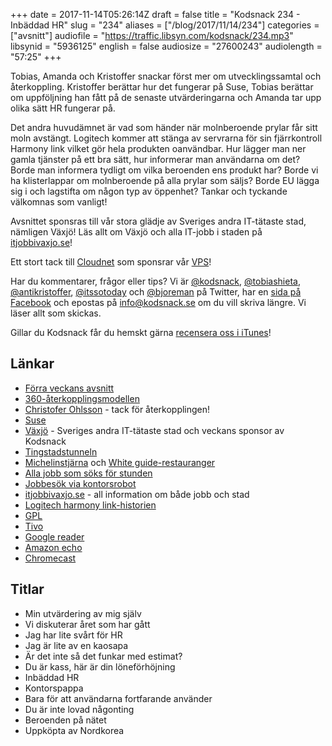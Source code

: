 +++
date = 2017-11-14T05:26:14Z
draft = false
title = "Kodsnack 234 - Inbäddad HR"
slug = "234"
aliases = ["/blog/2017/11/14/234"]
categories = ["avsnitt"]
audiofile = "https://traffic.libsyn.com/kodsnack/234.mp3"
libsynid = "5936125"
english = false
audiosize = "27600243"
audiolength = "57:25"
+++

Tobias, Amanda och Kristoffer snackar först mer om utvecklingssamtal och återkoppling. Kristoffer berättar hur det fungerar på Suse, Tobias berättar om uppföljning han fått på de senaste utvärderingarna och Amanda tar upp olika sätt HR fungerar på.

Det andra huvudämnet är vad som händer när molnberoende prylar får sitt moln avstängt. Logitech kommer att stänga av servrarna för sin fjärrkontroll Harmony link vilket gör hela produkten oanvändbar. Hur lägger man ner gamla tjänster på ett bra sätt, hur informerar man användarna om det? Borde man informera tydligt om vilka beroenden ens produkt har? Borde vi ha klisterlappar om molnberoende på alla prylar som säljs? Borde EU lägga sig i och lagstifta om någon typ av öppenhet? Tankar och tyckande välkomnas som vanligt!

Avsnittet sponsras till vår stora glädje av Sveriges andra IT-tätaste stad, nämligen Växjö! Läs allt om Växjö och alla IT-jobb i staden på [itjobbivaxjo.se](http://www.itjobbivaxjo.se/)!

Ett stort tack till [Cloudnet](http://www.cloudnet.se) som sponsrar vår [VPS](http://en.wikipedia.org/wiki/Virtual_private_server)!

Har du kommentarer, frågor eller tips? Vi är [@kodsnack](https://www.twitter.com/kodsnack), [@tobiashieta](https://www.twitter.com/tobiashieta), [@antikristoffer](https://www.twitter.com/antikristoffer), [@itssotoday](https://twitter.com/itssotoday) och [@bjoreman](https://www.twitter.com/bjoreman) på Twitter, har en [sida på Facebook](https://www.facebook.com/kodsnack) och epostas på [info@kodsnack.se](mailto:info@kodsnack.se) om du vill skriva längre. Vi läser allt som skickas.

Gillar du Kodsnack får du hemskt gärna [recensera oss i iTunes](http://itunes.apple.com/se/podcast/kodsnack/id561631498?l=en)!

## Länkar ##
* [Förra veckans avsnitt](https://kodsnack.se/233/)
* [360-återkopplingsmodellen](https://en.wikipedia.org/wiki/360-degree_feedback)
* [Christofer Ohlsson](https://twitter.com/christolsson) - tack för återkopplingen!
* [Suse](https://en.wikipedia.org/wiki/SUSE)
* [Växjö](http://www.itjobbivaxjo.se/) - Sveriges andra IT-tätaste stad och veckans sponsor av Kodsnack
* [Tingstadstunneln](https://sv.wikipedia.org/wiki/Tingstadstunneln)
* [Michelinstjärna](http://www.pmrestauranger.se/sv/restaurant/utmarkelser/) och [White guide-restauranger](https://vaxjoco.se/blog/aktuellt/white-guide-2017/)
* [Alla jobb som söks för stunden](http://www.itjobbivaxjo.se/jobb/)
* [Jobbesök via kontorsrobot](http://www.itjobbivaxjo.se/styr-var-robot/)
* [itjobbivaxjo.se](http://www.itjobbivaxjo.se/) - all information om både jobb och stad
* [Logitech harmony link-historien](https://www.theverge.com/circuitbreaker/2017/11/9/16629906/logitech-free-harmony-hub-upgrade-link-owners)
* [GPL](https://en.wikipedia.org/wiki/GNU_General_Public_License)
* [Tivo](https://en.wikipedia.org/wiki/TiVo)
* [Google reader](https://en.wikipedia.org/wiki/Google_Reader)
* [Amazon echo](https://en.wikipedia.org/wiki/Amazon_Echo)
* [Chromecast](https://en.wikipedia.org/wiki/Chromecast)

## Titlar ##
* Min utvärdering av mig själv
* Vi diskuterar året som har gått
* Jag har lite svårt för HR
* Jag är lite av en kaosapa
* Är det inte så det funkar med estimat?
* Du är kass, här är din löneförhöjning
* Inbäddad HR
* Kontorspappa
* Bara för att användarna fortfarande använder
* Du är inte lovad någonting
* Beroenden på nätet
* Uppköpta av Nordkorea